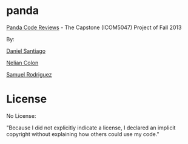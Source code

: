 panda
=====

[Panda Code Reviews](http://pandacode.sytes.net/ "Panda Code Review Site") - The Capstone (ICOM5047) Project of Fall 2013

By:

[Daniel Santiago](https://github.com/danysantiago "danysantiago")

[Nelian Colon](http://github.com/nelii28o2 "nelii28o2")

[Samuel Rodriguez](http://github.com/samus250 "samus250")

License
=======

No License:

"Because I did not explicitly indicate a license, I declared an implicit copyright without explaining how others could use my code."


